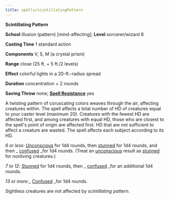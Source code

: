 ```yaml
---
title: spells/scintillatingPattern
---
```

 **Scintillating Pattern**

**School** illusion (pattern) [mind-affecting]; **Level** sorcerer/wizard 8

**Casting Time** 1 standard action

**Components** V, S, M (a crystal prism)

**Range** close (25 ft. + 5 ft./2 levels)

**Effect** colorful lights in a 20-ft.-radius spread

**Duration** concentration + 2 rounds

**Saving Throw** none; **[Spell Resistance](../glossary.md#_spell-resistance)** yes

A twisting pattern of coruscating colors weaves through the air, affecting creatures within. The spell affects a total number of HD of creatures equal to your caster level (maximum 20). Creatures with the fewest HD are affected first, and among creatures with equal HD, those who are closest to the spell's point of origin are affected first. HD that are not sufficient to affect a creature are wasted. The spell affects each subject according to its HD.

_6 or less_: [Unconscious](../glossary.md#_unconscious) for 1d4 rounds, then [stunned](../glossary.md#_stunned) for 1d4 rounds, and then _ [confused](../glossary.md#_confused) _for 1d4 rounds. (Treat an [unconscious](../glossary.md#_unconscious) result as [stunned](../glossary.md#_stunned) for nonliving creatures.)

_7 to 12_: [Stunned](../glossary.md#_stunned) for 1d4 rounds, then _ [confused](../glossary.md#_confused) _for an additional 1d4 rounds.

_13 or more_:_ [Confused](../glossary.md#_confused) _for 1d4 rounds.

Sightless creatures are not affected by _scintillating pattern_.

